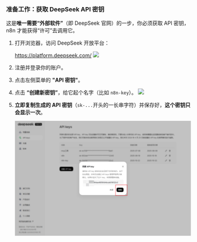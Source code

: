 

### 准备工作：获取 DeepSeek API 密钥 

这是**唯一需要“外部软件”**（即 DeepSeek 官网）的一步，你必须获取 API 密钥，n8n 才能获得“许可”去调用它。

1. 打开浏览器，访问 DeepSeek 开放平台：
    
    https://platform.deepseek.com/
    ![](Pasted_image_20251022183540.png)
    
1. 注册并登录你的账户。
    
2. 点击左侧菜单的 **"API 密钥"**。
    
3. 点击 **“创建新密钥”**，给它起个名字（比如 `n8n-key`）。
![](Pasted_image_20251022183653.png)
    
4. **立即复制生成的 API 密钥**（`sk-...`开头的一长串字符）并保存好，**这个密钥只会显示一次**。

    ![](image/Pasted_image_20251022191642.png)



